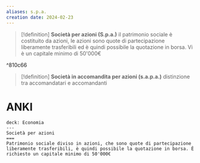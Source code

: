 ```yaml
---
aliases: s.p.a.
creation date: 2024-02-23
---
```


>[!definition]
>**Società per azioni (S.p.a.)** il patrimonio sociale è costituito da azioni, le azioni sono quote di partecipazione liberamente trasferibili ed è quindi possibile la quotazione in borsa. Vi è un capitale minimo di 50'000€

^810c66

>[!definition]
>**Società in accomandita per azioni (s.a.p.a.)** distinzione tra accomandatari e accomandanti


# ANKI

```anki
deck: Economia
---
Società per azioni
===
Patrimonio sociale diviso in azioni, che sono quote di partecipazione liberamente trasferibili, è quindi possibile la quotazione in borsa. È richiesto un capitale minimo di 50'000€
```
